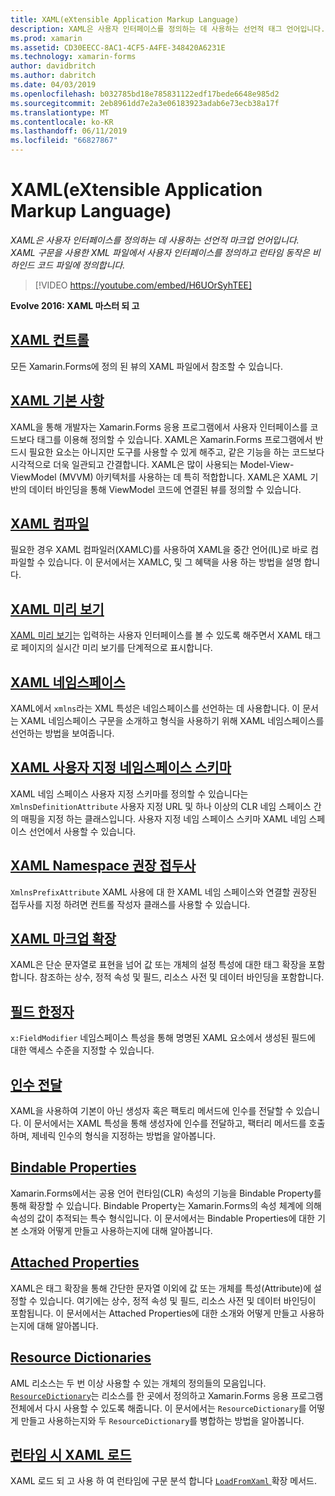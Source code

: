 ```yaml
---
title: XAML(eXtensible Application Markup Language)
description: XAML은 사용자 인터페이스를 정의하는 데 사용하는 선언적 태그 언어입니다. XAML 구문을 사용한 XML 파일에서 사용자 인터페이스를 정의하고 런타임 동작은 코드 숨김 파일에 정의합니다.
ms.prod: xamarin
ms.assetid: CD30EECC-8AC1-4CF5-A4FE-348420A6231E
ms.technology: xamarin-forms
author: davidbritch
ms.author: dabritch
ms.date: 04/03/2019
ms.openlocfilehash: b032785bd18e785831122edf17bede6648e985d2
ms.sourcegitcommit: 2eb8961dd7e2a3e06183923adab6e73ecb38a17f
ms.translationtype: MT
ms.contentlocale: ko-KR
ms.lasthandoff: 06/11/2019
ms.locfileid: "66827867"
---
```

# <a name="extensible-application-markup-language-xaml"></a>XAML(eXtensible Application Markup Language)

_XAML은 사용자 인터페이스를 정의하는 데 사용하는 선언적 마크업 언어입니다. XAML 구문을 사용한 XML 파일에서 사용자 인터페이스를 정의하고 런타임 동작은 비하인드 코드 파일에 정의합니다._

> [!VIDEO https://youtube.com/embed/H6UOrSyhTEE]

**Evolve 2016: XAML 마스터 되 고**

## <a name="xaml-controlsxaml-controlsmd"></a>[XAML 컨트롤](xaml-controls.md)

모든 Xamarin.Forms에 정의 된 뷰의 XAML 파일에서 참조할 수 있습니다.

<a name="xaml" />

## <a name="xaml-basicsxaml-basicsindexmd"></a>[XAML 기본 사항](xaml-basics/index.md)

XAML을 통해 개발자는 Xamarin.Forms 응용 프로그램에서 사용자 인터페이스를 코드보다 태그를 이용해 정의할 수 있습니다. XAML은 Xamarin.Forms 프로그램에서 반드시 필요한 요소는 아니지만 도구를 사용할 수 있게 해주고, 같은 기능을 하는 코드보다 시각적으로 더욱 일관되고 간결합니다. XAML은 많이 사용되는 Model-View-ViewModel (MVVM) 아키텍처를 사용하는 데 특히 적합합니다.  XAML은 XAML 기반의 데이터 바인딩을 통해 ViewModel 코드에 연결된 뷰를 정의할 수 있습니다.

## <a name="xaml-compilationxamlcmd"></a>[XAML 컴파일](xamlc.md)

필요한 경우 XAML 컴파일러(XAMLC)를 사용하여 XAML을 중간 언어(IL)로 바로 컴파일할 수 있습니다. 이 문서에서는 XAMLC, 및 그 혜택을 사용 하는 방법을 설명 합니다.

## <a name="xaml-previewerxaml-previewerindexmd"></a>[XAML 미리 보기](xaml-previewer/index.md)

[XAML 미리 보기](~/xamarin-forms/xaml/xaml-previewer/index.md)는 입력하는 사용자 인터페이스를 볼 수 있도록 해주면서 XAML 태그로 페이지의 실시간 미리 보기를 단계적으로 표시합니다.

## <a name="xaml-namespacesnamespacesmd"></a>[XAML 네임스페이스](namespaces.md)

XAML에서 `xmlns`라는 XML 특성은 네임스페이스를 선언하는 데 사용합니다. 이 문서는 XAML 네임스페이스 구문을 소개하고 형식을 사용하기 위해 XAML 네임스페이스를 선언하는 방법을 보여줍니다.

## <a name="xaml-custom-namespace-schemascustom-namespace-schemasmd"></a>[XAML 사용자 지정 네임스페이스 스키마](custom-namespace-schemas.md)

XAML 네임 스페이스 사용자 지정 스키마를 정의할 수 있습니다는 `XmlnsDefinitionAttribute` 사용자 지정 URL 및 하나 이상의 CLR 네임 스페이스 간의 매핑을 지정 하는 클래스입니다. 사용자 지정 네임 스페이스 스키마 XAML 네임 스페이스 선언에서 사용할 수 있습니다.

## <a name="xaml-namespace-recommended-prefixescustom-prefixmd"></a>[XAML Namespace 권장 접두사](custom-prefix.md)

`XmlnsPrefixAttribute` XAML 사용에 대 한 XAML 네임 스페이스와 연결할 권장된 접두사를 지정 하려면 컨트롤 작성자 클래스를 사용할 수 있습니다.

## <a name="xaml-markup-extensionsmarkup-extensionsindexmd"></a>[XAML 마크업 확장](markup-extensions/index.md)

XAML은 단순 문자열로 표현을 넘어 값 또는 개체의 설정 특성에 대한 태그 확장을 포함합니다. 참조하는 상수, 정적 속성 및 필드, 리소스 사전 및 데이터 바인딩을 포함합니다.

## <a name="field-modifiersfield-modifiersmd"></a>[필드 한정자](field-modifiers.md)

`x:FieldModifier` 네임스페이스 특성을 통해 명명된 XAML 요소에서 생성된 필드에 대한 액세스 수준을 지정할 수 있습니다.

## <a name="passing-argumentspassing-argumentsmd"></a>[인수 전달](passing-arguments.md)

XAML을 사용하여 기본이 아닌 생성자 혹은 팩토리 메서드에 인수를 전달할 수 있습니다. 이 문서에서는 XAML 특성을 통해 생성자에 인수를 전달하고, 팩터리 메서드를 호출하며, 제네릭 인수의 형식을 지정하는 방법을 알아봅니다.

## <a name="bindable-propertiesbindable-propertiesmd"></a>[Bindable Properties](bindable-properties.md)

Xamarin.Forms에서는 공용 언어 런타임(CLR) 속성의 기능을 Bindable Property를 통해 확장할 수 있습니다. Bindable Property는 Xamarin.Forms의 속성 체계에 의해 속성의 값이 추적되는 특수 형식입니다. 이 문서에서는 Bindable Properties에 대한 기본 소개와 어떻게 만들고 사용하는지에 대해 알아봅니다.

## <a name="attached-propertiesattached-propertiesmd"></a>[Attached Properties](attached-properties.md)

XAML은 태그 확장을 통해 간단한 문자열 이외에 값 또는 개체를 특성(Attribute)에 설정할 수 있습니다. 여기에는 상수, 정적 속성 및 필드, 리소스 사전 및 데이터 바인딩이 포함됩니다. 이 문서에서는 Attached Properties에 대한 소개와 어떻게 만들고 사용하는지에 대해 알아봅니다.

## <a name="resource-dictionariesresource-dictionariesmd"></a>[Resource Dictionaries](resource-dictionaries.md)

AML 리소스는 두 번 이상 사용할 수 있는 개체의 정의들의 모음입니다. [`ResourceDictionary`](xref:Xamarin.Forms.ResourceDictionary)는 리소스를 한 곳에서 정의하고 Xamarin.Forms 응용 프로그램 전체에서 다시 사용할 수 있도록 해줍니다. 이 문서에서는 `ResourceDictionary`를 어떻게 만들고 사용하는지와 두 `ResourceDictionary`를 병합하는 방법을 알아봅니다.

## <a name="loading-xaml-at-runtimeruntime-loadmd"></a>[런타임 시 XAML 로드](runtime-load.md)

XAML 로드 되 고 사용 하 여 런타임에 구문 분석 합니다 [ `LoadFromXaml` ](xref:Xamarin.Forms.Xaml.Extensions.LoadFromXaml*) 확장 메서드.
